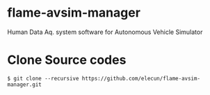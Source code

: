 # flame-avsim-manager

Human Data Aq. system software for Autonomous Vehicle Simulator

# Clone Source codes
```
$ git clone --recursive https://github.com/elecun/flame-avsim-manager.git
```